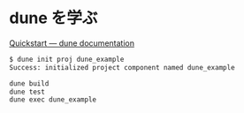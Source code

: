 # dune を学ぶ

[Quickstart — dune documentation](https://dune.readthedocs.io/en/latest/quick-start.html)

```bash
$ dune init proj dune_example
Success: initialized project component named dune_example
```

```bash
dune build
dune test
dune exec dune_example
```
